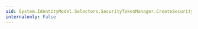 ```yaml
---
uid: System.IdentityModel.Selectors.SecurityTokenManager.CreateSecurityTokenSerializer(System.IdentityModel.Selectors.SecurityTokenVersion)
internalonly: False
---
```

